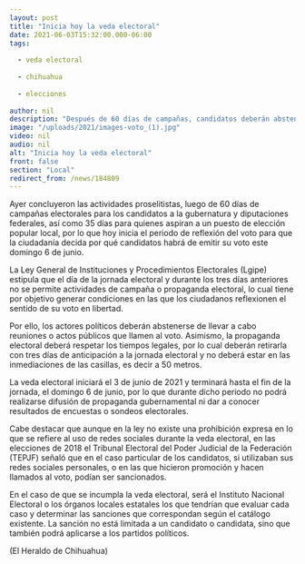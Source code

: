 ```yaml
---
layout: post
title: "Inicia hoy la veda electoral"
date: 2021-06-03T15:32:00.000-06:00
tags:
  
  - veda electoral
  
  - chihuahua
  
  - elecciones
  
author: nil
description: "Después de 60 días de campañas, candidatos deberán abstenerse de llevar a cabo actos públicos, difundir propaganda o resultados de encuestas o sondeos electorales"
image: "/uploads/2021/images-voto_(1).jpg"
video: nil
audio: nil
alt: "Inicia hoy la veda electoral"
front: false
section: "Local"
redirect_from: /news/184809
---
```


Ayer concluyeron las actividades proselitistas, luego de 60 días de campañas electorales para los candidatos a la gubernatura y diputaciones federales, así como 35 días para quienes aspiran a un puesto de elección popular local, por lo que hoy inicia el periodo de reflexión del voto para que la ciudadanía decida por qué candidatos habrá de emitir su voto este domingo 6 de junio.

La Ley General de Instituciones y Procedimientos Electorales (Lgipe) estipula que el día de la jornada electoral y durante los tres días anteriores no se permite actividades de campaña o propaganda electoral, lo cual tiene por objetivo generar condiciones en las que los ciudadanos reflexionen el sentido de su voto en libertad.

Por ello, los actores políticos deberán abstenerse de llevar a cabo reuniones o actos públicos que llamen al voto. Asimismo, la propaganda electoral deberá respetar los tiempos legales, por lo cual deberán retirarla con tres días de anticipación a la jornada electoral y no deberá estar en las inmediaciones de las casillas, es decir a 50 metros.

La veda electoral iniciará el 3 de junio de 2021 y terminará hasta el fin de la jornada, el domingo 6 de junio, por lo que durante dicho periodo no podrá realizarse difusión de propaganda gubernamental ni dar a conocer resultados de encuestas o sondeos electorales.

Cabe destacar que aunque en la ley no existe una prohibición expresa en lo que se refiere al uso de redes sociales durante la veda electoral, en las elecciones de 2018 el Tribunal Electoral del Poder Judicial de la Federación (TEPJF) señaló que en el caso particular de los candidatos, si utilizaban sus redes sociales personales, o en las que hicieron promoción y hacen llamados al voto, podían ser sancionados.

En el caso de que se incumpla la veda electoral, será el Instituto Nacional Electoral o los órganos locales estatales los que tendrían que evaluar cada caso y determinar las sanciones que correspondan según el catálogo existente. La sanción no está limitada a un candidato o candidata, sino que también podrá aplicarse a los partidos políticos.

(El Heraldo de Chihuahua)